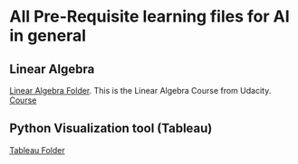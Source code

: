 # All Pre-Requisite learning files for AI in general

## Linear Algebra
[Linear Algebra Folder](https://github.com/PranavEranki/AI-Pre-Requisites/tree/master/LinearAlgebra).
This is the Linear Algebra Course from Udacity. [Course](https://classroom.udacity.com/courses/ud953)

## Python Visualization tool (Tableau)
[Tableau Folder]()
